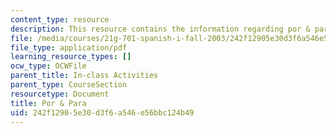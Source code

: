```yaml
---
content_type: resource
description: This resource contains the information regarding por & para.
file: /media/courses/21g-701-spanish-i-fall-2003/242f12905e30d3f6a546e56bbc124b49_MIT21G_701F03_19por.pdf
file_type: application/pdf
learning_resource_types: []
ocw_type: OCWFile
parent_title: In-class Activities
parent_type: CourseSection
resourcetype: Document
title: Por & Para
uid: 242f1290-5e30-d3f6-a546-e56bbc124b49
---
```

